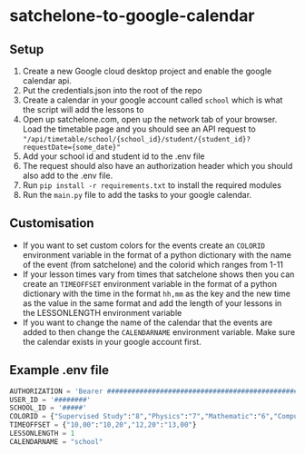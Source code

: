 # satchelone-to-google-calendar

## Setup

1. Create a new Google cloud desktop project and enable the google calendar api.
2. Put the credentials.json into the root of the repo
3. Create a calendar in your google account called `school` which is what the script will add the lessons to
4. Open up satchelone.com, open up the network tab of your browser. Load the timetable page and you should see an API request to `"/api/timetable/school/{school_id}/student/{student_id}?requestDate={some_date}"`
5. Add your school id and student id to the .env file
6. The request should also have an authorization header which you should also add to the .env file.
7. Run `pip install -r requirements.txt` to install the required modules
8. Run the `main.py` file to add the tasks to your google calendar.

## Customisation

- If you want to set custom colors for the events create an `COLORID` environment variable in the format of a python dictionary with the name of the event (from satchelone) and the colorid which ranges from 1-11
- If your lesson times vary from times that satchelone shows then you can create an `TIMEOFFSET` environment variable in the format of a python dictionary with the time in the format `hh,mm` as the key and the new time as the value in the same format and add the length of your lessons in the LESSONLENGTH environment variable
- If you want to change the name of the calendar that the events are added to then change the `CALENDARNAME` environment variable. Make sure the calendar exists in your google account first.  
## Example .env file

``` python
AUTHORIZATION = 'Bearer ###############################################################################################################'
USER_ID = '########'
SCHOOL_ID = '#####'
COLORID = {"Supervised Study":"8","Physics":"7","Mathematic":"6","Computing":"2","PE":"11","Curriculum enriched":"3"}
TIMEOFFSET = {"10,00":"10,20","12,20":"13,00"}
LESSONLENGTH = 1
CALENDARNAME = "school"
```
